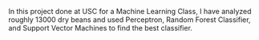 In this project done at USC for a Machine Learning Class, I have analyzed roughly 13000 dry beans and used Perceptron, Random Forest Classifier, and Support Vector Machines to find the best classifier. 
